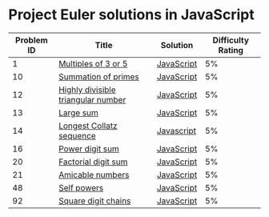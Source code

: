 # Project Euler solutions in JavaScript


| Problem ID | Title | Solution | Difficulty Rating |
| --- | --- | --- | --- |
| 1 | [Multiples of 3 or 5](https://projecteuler.net/problem=1) | [JavaScript](https://github.com/saqib40/Project-Euler/blob/main/Solutions/1.js) | 5% |
| 10 | [Summation of primes](https://projecteuler.net/problem=10) | [JavaScript](https://github.com/saqib40/Project-Euler/blob/main/Solutions/10.js) | 5% |
| 12 | [Highly divisible triangular number](https://projecteuler.net/problem=12) | [JavaScript](https://github.com/saqib40/Project-Euler/blob/main/Solutions/12.js) | 5% |
| 13 | [Large sum](https://projecteuler.net/problem=13) | [JavaScript](https://github.com/saqib40/Project-Euler/blob/main/Solutions/13.js) | 5% |
| 14 | [Longest Collatz sequence](https://projecteuler.net/problem=14) | [Javascript](https://github.com/saqib40/Project-Euler/blob/main/Solutions/14.js) | 5% |
| 16 | [Power digit sum](https://projecteuler.net/problem=16) | [JavaScript](https://github.com/saqib40/Project-Euler/blob/main/Solutions/16.js) | 5% |
| 20 | [Factorial digit sum](https://projecteuler.net/problem=20) | [JavaScript](https://github.com/saqib40/Project-Euler/blob/main/Solutions/20.js) | 5% |
| 21 | [Amicable numbers](https://projecteuler.net/problem=21) | [JavaScript]() | 5% |
| 48 | [Self powers](https://projecteuler.net/problem=48) | [JavaScript](https://github.com/saqib40/Project-Euler/blob/main/Solutions/48.js) | 5% |
| 92 | [Square digit chains](https://projecteuler.net/problem=92) | [JavaScript](https://github.com/saqib40/Project-Euler/blob/main/Solutions/92.js) | 5% |
